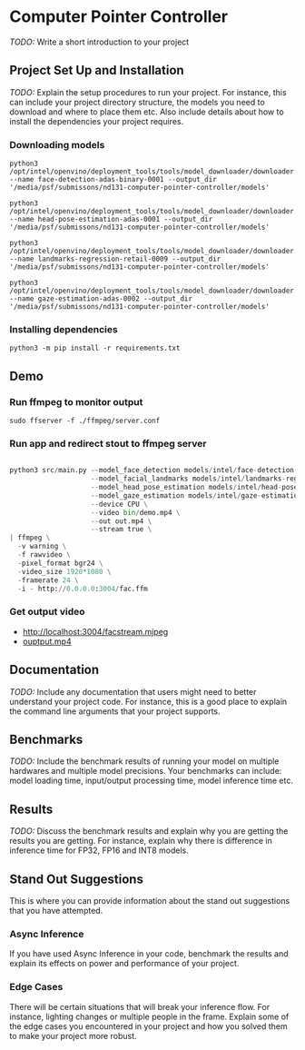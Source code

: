# Computer Pointer Controller

_TODO:_ Write a short introduction to your project

## Project Set Up and Installation

_TODO:_ Explain the setup procedures to run your project. For instance, this can include your project directory structure, the models you need to download and where to place them etc. Also include details about how to install the dependencies your project requires.

### Downloading models

```
python3 /opt/intel/openvino/deployment_tools/tools/model_downloader/downloader.py --name face-detection-adas-binary-0001 --output_dir '/media/psf/submissons/nd131-computer-pointer-controller/models'

python3 /opt/intel/openvino/deployment_tools/tools/model_downloader/downloader.py --name head-pose-estimation-adas-0001 --output_dir '/media/psf/submissons/nd131-computer-pointer-controller/models'

python3 /opt/intel/openvino/deployment_tools/tools/model_downloader/downloader.py --name landmarks-regression-retail-0009 --output_dir '/media/psf/submissons/nd131-computer-pointer-controller/models'

python3 /opt/intel/openvino/deployment_tools/tools/model_downloader/downloader.py --name gaze-estimation-adas-0002 --output_dir '/media/psf/submissons/nd131-computer-pointer-controller/models'
```

### Installing dependencies

```
python3 -m pip install -r requirements.txt
```

## Demo

### Run ffmpeg to monitor output

```
sudo ffserver -f ./ffmpeg/server.conf
```

### Run app and redirect stout to ffmpeg server

```python

python3 src/main.py --model_face_detection models/intel/face-detection-adas-binary-0001/FP32-INT1/face-detection-adas-binary-0001 \
                    --model_facial_landmarks models/intel/landmarks-regression-retail-0009/FP32/landmarks-regression-retail-0009 \
                    --model_head_pose_estimation models/intel/head-pose-estimation-adas-0001/FP32/head-pose-estimation-adas-0001 \
                    --model_gaze_estimation models/intel/gaze-estimation-adas-0002/FP32/gaze-estimation-adas-0002 \
                    --device CPU \
                    --video bin/demo.mp4 \
                    --out out.mp4 \
                    --stream true \
| ffmpeg \
  -v warning \
  -f rawvideo \
  -pixel_format bgr24 \
  -video_size 1920*1080 \
  -framerate 24 \
  -i - http://0.0.0.0:3004/fac.ffm

```

### Get output video

- [http://localhost:3004/facstream.mjpeg](http://localhost:3004/facstream.mjpeg)
- [ouptput.mp4]()

## Documentation

_TODO:_ Include any documentation that users might need to better understand your project code. For instance, this is a good place to explain the command line arguments that your project supports.

## Benchmarks

_TODO:_ Include the benchmark results of running your model on multiple hardwares and multiple model precisions. Your benchmarks can include: model loading time, input/output processing time, model inference time etc.

## Results

_TODO:_ Discuss the benchmark results and explain why you are getting the results you are getting. For instance, explain why there is difference in inference time for FP32, FP16 and INT8 models.

## Stand Out Suggestions

This is where you can provide information about the stand out suggestions that you have attempted.

### Async Inference

If you have used Async Inference in your code, benchmark the results and explain its effects on power and performance of your project.

### Edge Cases

There will be certain situations that will break your inference flow. For instance, lighting changes or multiple people in the frame. Explain some of the edge cases you encountered in your project and how you solved them to make your project more robust.
